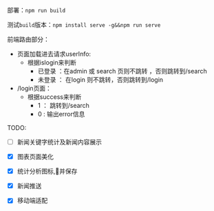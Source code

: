 部署：`npm run build`

测试`build`版本：`npm install serve -g&&npm run serve`

前端路由部分：

- 页面加载进去请求userInfo:
  - 根据islogin来判断
    - 已登录 ：在admin 或 search 页则不跳转 ，否则跳转到/search
    - 未登录 ： 在login 则不跳转，否则跳转到/login
- /login页面：
  - 根据success来判断
    - 1 ： 跳转到/search
    - 0 : 输出error信息

TODO:
- [ ] 新闻关键字统计及新闻内容展示
- [x] 图表页面美化
- [x] 统计分析图标,并保存
- [x] 新闻推送
- [x] 移动端适配


